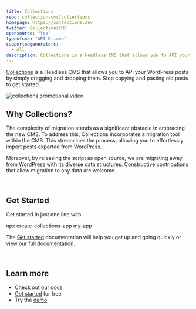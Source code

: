 ```yaml
---
title: Collections
repo: collectionscms/collections
homepage: https://collections.dev
twitter: CollectionsCMS
opensource: "Yes"
typeofcms: "API Driven"
supportedgenerators:
  - All
description: Collections is a Headless CMS that allows you to API your WordPress posts by simply dragging and dropping them. Stop copying and pasting old posts to get started.
---
```


[Collections](https://collections.dev/) is a Headless CMS that allows you to API your WordPress posts by simply dragging and dropping them. Stop copying and pasting old posts to get started.

<img src="https://cdn.collections.dev/pv-en.gif" alt="collections promotional video" />

## Why Collections?

The complexity of migration stands as a significant obstacle in embracing the new CMS. To address this, Collections incorporates a migration tool within the CMS. This streamlines the process, allowing you to effortlessly import posts exported from WordPress.

Moreover, by releasing the script as open source, we are migrating away from WordPress with its diverse data structures. Constructive contributions that allow migration to any data are welcome.

<br />

## Get Started
Get started in just one line with 

<div class="bg-black text-white p-4 my-4">
npx create-collections-app my-app
</div>

The [Get started](https://collections.dev/docs/get-started) documentation will help you get up and going quickly or view our full documentation.

<br />

## Learn more
- Check out our [docs](https://collections.dev/docs/home)
- [Get started](https://collections.dev/docs/get-started) for free
- Try the [demo](https://demo.collections.dev/admin)
